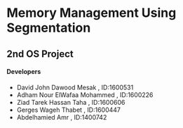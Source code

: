 # Memory Management Using Segmentation
## 2nd OS Project 
#### Developers
- David John Dawood Mesak , ID:1600531
- Adham Nour ElWafaa Mohammed , ID:1600226
- Ziad Tarek Hassan Taha , ID:1600606
- Gerges Wageh Thabet , ID:1600447
- Abdelhamied Amr , ID:1400742
